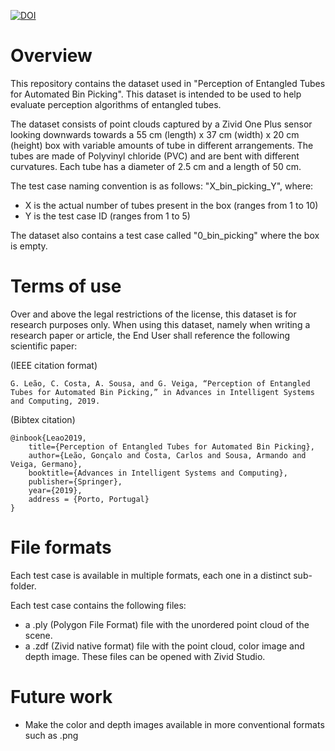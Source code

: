 [![DOI](https://zenodo.org/badge/192831421.svg)](https://zenodo.org/badge/latestdoi/192831421)

# Overview

This repository contains the dataset used in "Perception of Entangled Tubes for Automated Bin Picking". This dataset is intended to be used to help evaluate perception algorithms of entangled tubes.

The dataset consists of point clouds captured by a Zivid One Plus sensor looking downwards towards a 55 cm (length) x 37 cm (width) x 20 cm (height) box with variable amounts of tube in different arrangements. The tubes are made of Polyvinyl chloride (PVC) and are bent with different curvatures. Each tube has a diameter of 2.5 cm and a length of 50 cm. 

The test case naming convention is as follows: "X_bin_picking_Y", where:
- X is the actual number of tubes present in the box (ranges from 1 to 10)
- Y is the test case ID (ranges from 1 to 5)

The dataset also contains a test case called "0_bin_picking" where the box is empty.

# Terms of use

Over and above the legal restrictions of the license, this dataset is for research purposes only. When using this dataset, namely when writing a research paper or article, the End User shall reference the following scientific paper:

(IEEE citation format)
```
G. Leão, C. Costa, A. Sousa, and G. Veiga, “Perception of Entangled Tubes for Automated Bin Picking,” in Advances in Intelligent Systems and Computing, 2019.
```

(Bibtex citation)
```
@inbook{Leao2019,
	title={Perception of Entangled Tubes for Automated Bin Picking},
	author={Leão, Gonçalo and Costa, Carlos and Sousa, Armando and Veiga, Germano},
	booktitle={Advances in Intelligent Systems and Computing},
	publisher={Springer},
	year={2019},
	address = {Porto, Portugal}
}
```

# File formats

Each test case is available in multiple formats, each one in a distinct sub-folder.

Each test case contains the following files:
- a .ply (Polygon File Format) file with the unordered point cloud of the scene.
- a .zdf (Zivid native format) file with the point cloud, color image and depth image. These files can be opened with Zivid Studio.

# Future work
- Make the color and depth images available in more conventional formats such as .png
